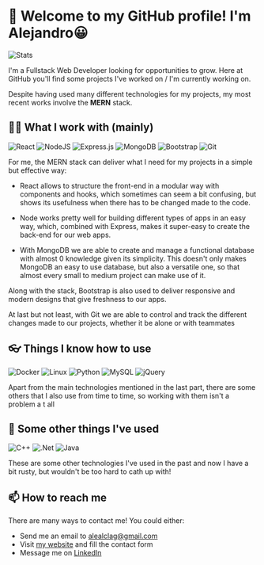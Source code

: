 # 👋 Welcome to my GitHub profile! I'm Alejandro😀

![Stats](https://github-readme-stats.vercel.app/api?username=alealclag&show_icons=true)

I'm a Fullstack Web Developer looking for opportunities to grow. Here at GitHub you'll find some projects I've worked on / I'm currently working on.

Despite having used many different technologies for my projects, my most recent works involve the **MERN** stack.

## 👨‍💻 What I work with (mainly)

![React](https://img.shields.io/badge/react-%2320232a.svg?style=for-the-badge&logo=react&logoColor=%2361DAFB)
![NodeJS](https://img.shields.io/badge/node.js-6DA55F?style=for-the-badge&logo=node.js&logoColor=white)
![Express.js](https://img.shields.io/badge/express.js-%23404d59.svg?style=for-the-badge&logo=express&logoColor=%2361DAFB)
![MongoDB](https://img.shields.io/badge/MongoDB-%234ea94b.svg?style=for-the-badge&logo=mongodb&logoColor=white)
![Bootstrap](https://img.shields.io/badge/bootstrap-%23563D7C.svg?style=for-the-badge&logo=bootstrap&logoColor=white)
![Git](https://img.shields.io/badge/git-%23F05033.svg?style=for-the-badge&logo=git&logoColor=white)

For me, the MERN stack can deliver what I need for my projects in a simple but effective way:

- React allows to structure the front-end in a modular way with components and hooks, which sometimes can seem a bit confusing, but shows its usefulness when there has to be changed made to the code.

- Node works pretty well for building different types of apps in an easy way, which, combined with Express, makes it super-easy to create the back-end for our web apps.

- With MongoDB we are able to create and manage a functional database with almost 0 knowledge given its simplicity. This doesn't only makes MongoDB an easy to use database, but also a versatile one, so that almost every small to medium project can make use of it.

Along with the stack, Bootstrap is also used to deliver responsive and modern designs that give freshness to our apps.

At last but not least, with Git we are able to control and track the different changes made to our projects, whether it be alone or with teammates

## 👓 Things I know how to use

![Docker](https://img.shields.io/badge/docker-%230db7ed.svg?style=for-the-badge&logo=docker&logoColor=white)
![Linux](https://img.shields.io/badge/Linux-FCC624?style=for-the-badge&logo=linux&logoColor=black)
![Python](https://img.shields.io/badge/python-3670A0?style=for-the-badge&logo=python&logoColor=ffdd54)
![MySQL](https://img.shields.io/badge/mysql-%2300f.svg?style=for-the-badge&logo=mysql&logoColor=white)
![jQuery](https://img.shields.io/badge/jquery-%230769AD.svg?style=for-the-badge&logo=jquery&logoColor=white)

Apart from the main technologies mentioned in the last part, there are some others that I also use from time to time, so working with them isn't a problem a t all

## 📃 Some other things I've used

![C++](https://img.shields.io/badge/c++-%2300599C.svg?style=for-the-badge&logo=c%2B%2B&logoColor=white)
![.Net](https://img.shields.io/badge/.NET-5C2D91?style=for-the-badge&logo=.net&logoColor=white)
![Java](https://img.shields.io/badge/java-%23ED8B00.svg?style=for-the-badge&logo=java&logoColor=white)

These are some other technologies I've used in the past and now I have a bit rusty, but wouldn't be too hard to cath up with!

## 📫 How to reach me

There are many ways to contact me! You could either:

- Send me an email to alealclag@gmail.com
- Visit [my website](http://alealclag.ddns.net) and fill the contact form
- Message me on [LinkedIn](https://www.linkedin.com/in/alejandro-alcantara-laguna/)
